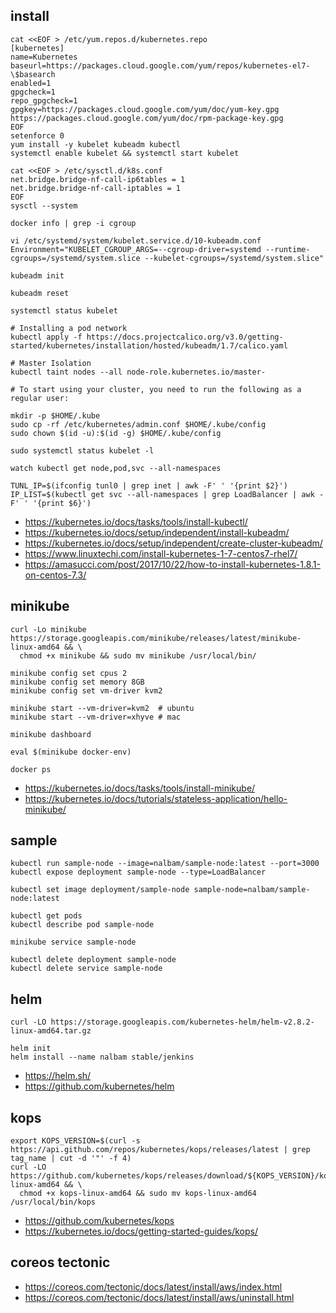 ## install
```
cat <<EOF > /etc/yum.repos.d/kubernetes.repo
[kubernetes]
name=Kubernetes
baseurl=https://packages.cloud.google.com/yum/repos/kubernetes-el7-\$basearch
enabled=1
gpgcheck=1
repo_gpgcheck=1
gpgkey=https://packages.cloud.google.com/yum/doc/yum-key.gpg https://packages.cloud.google.com/yum/doc/rpm-package-key.gpg
EOF
setenforce 0
yum install -y kubelet kubeadm kubectl
systemctl enable kubelet && systemctl start kubelet

cat <<EOF > /etc/sysctl.d/k8s.conf
net.bridge.bridge-nf-call-ip6tables = 1
net.bridge.bridge-nf-call-iptables = 1
EOF
sysctl --system

docker info | grep -i cgroup

vi /etc/systemd/system/kubelet.service.d/10-kubeadm.conf
Environment="KUBELET_CGROUP_ARGS=--cgroup-driver=systemd --runtime-cgroups=/systemd/system.slice --kubelet-cgroups=/systemd/system.slice"

kubeadm init

kubeadm reset

systemctl status kubelet

# Installing a pod network
kubectl apply -f https://docs.projectcalico.org/v3.0/getting-started/kubernetes/installation/hosted/kubeadm/1.7/calico.yaml

# Master Isolation
kubectl taint nodes --all node-role.kubernetes.io/master-
```
```
# To start using your cluster, you need to run the following as a regular user:

mkdir -p $HOME/.kube
sudo cp -rf /etc/kubernetes/admin.conf $HOME/.kube/config
sudo chown $(id -u):$(id -g) $HOME/.kube/config

sudo systemctl status kubelet -l

watch kubectl get node,pod,svc --all-namespaces

TUNL_IP=$(ifconfig tunl0 | grep inet | awk -F' ' '{print $2}')
IP_LIST=$(kubectl get svc --all-namespaces | grep LoadBalancer | awk -F' ' '{print $6}')

```
 * https://kubernetes.io/docs/tasks/tools/install-kubectl/
 * https://kubernetes.io/docs/setup/independent/install-kubeadm/
 * https://kubernetes.io/docs/setup/independent/create-cluster-kubeadm/
 * https://www.linuxtechi.com/install-kubernetes-1-7-centos7-rhel7/
 * https://amasucci.com/post/2017/10/22/how-to-install-kubernetes-1.8.1-on-centos-7.3/

## minikube
```
curl -Lo minikube https://storage.googleapis.com/minikube/releases/latest/minikube-linux-amd64 && \
  chmod +x minikube && sudo mv minikube /usr/local/bin/

minikube config set cpus 2
minikube config set memory 8GB
minikube config set vm-driver kvm2

minikube start --vm-driver=kvm2  # ubuntu
minikube start --vm-driver=xhyve # mac

minikube dashboard

eval $(minikube docker-env)

docker ps
```
 * https://kubernetes.io/docs/tasks/tools/install-minikube/
 * https://kubernetes.io/docs/tutorials/stateless-application/hello-minikube/

## sample
```
kubectl run sample-node --image=nalbam/sample-node:latest --port=3000
kubectl expose deployment sample-node --type=LoadBalancer

kubectl set image deployment/sample-node sample-node=nalbam/sample-node:latest

kubectl get pods
kubectl describe pod sample-node

minikube service sample-node

kubectl delete deployment sample-node
kubectl delete service sample-node
```

## helm
```
curl -LO https://storage.googleapis.com/kubernetes-helm/helm-v2.8.2-linux-amd64.tar.gz

helm init
helm install --name nalbam stable/jenkins
```
 * https://helm.sh/
 * https://github.com/kubernetes/helm

## kops
```
export KOPS_VERSION=$(curl -s https://api.github.com/repos/kubernetes/kops/releases/latest | grep tag_name | cut -d '"' -f 4)
curl -LO https://github.com/kubernetes/kops/releases/download/${KOPS_VERSION}/kops-linux-amd64 && \
  chmod +x kops-linux-amd64 && sudo mv kops-linux-amd64 /usr/local/bin/kops
```
 * https://github.com/kubernetes/kops
 * https://kubernetes.io/docs/getting-started-guides/kops/

## coreos tectonic
 * https://coreos.com/tectonic/docs/latest/install/aws/index.html
 * https://coreos.com/tectonic/docs/latest/install/aws/uninstall.html
